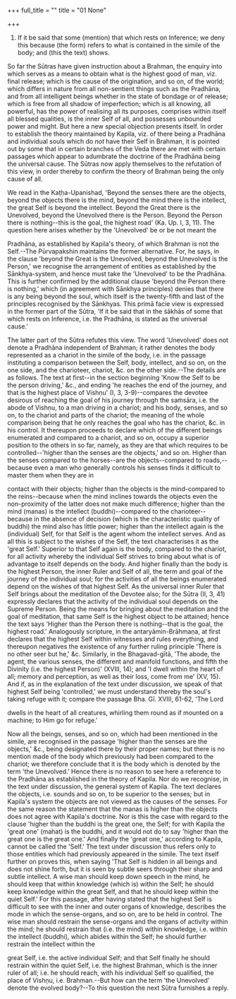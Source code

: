 +++
full_title = ""
title = "01 None"

+++




1. If it be said that some (mention) that which rests on Inference; we deny this because (the form) refers to what is contained in the simile of the body; and (this the text) shows.

So far the Sūtras have given instruction about a Brahman, the enquiry into which serves as a means to obtain what is the highest good of man, viz. final release; which is the cause of the origination, and so on, of the world; which differs in nature from all non-sentient things such as the Pradhāna, and from all intelligent beings whether in the state of bondage or of release; which is free from all shadow of imperfection; which is all knowing, all powerful, has the power of realising all its purposes, comprises within itself all blessed qualities, is the inner Self of all, and possesses unbounded power and might. But here a new special objection presents itself. In order to establish the theory maintained by Kapila, viz. of there being a Pradhāna and individual souls which do _not_ have their Self in Brahman, it is pointed out by some that in certain branches of the Veda there are met with certain passages which appear to adumbrate the doctrine of the Pradhāna being the universal cause. The Sūtras now apply themselves to the refutation of this view, in order thereby to confirm the theory of Brahman being the only cause of all.

We read in the Kaṭḥa-Upanishad, 'Beyond the senses there are the objects, beyond the objects there is the mind, beyond the mind there is the intellect, the great Self is beyond the intellect. Beyond the Great there is the Unevolved, beyond the Unevolved there is the Person. Beyond the Person there is nothing--this is the goal, the highest road' (Ka. Up. I, 3, 11). The question here arises whether by the 'Unevolved' be or be not meant the

 Pradhāna, as established by Kapila's theory, of which Brahman is not the Self.--The Pūrvapakshin maintains the former alternative. For, he says, in the clause 'beyond the Great is the Unevolved, beyond the Unevolved is the Person,' we recognise the arrangement of entities as established by the Sānkhya-system, and hence must take the 'Unevolved' to be the Pradhāna. This is further confirmed by the additional clause 'beyond the Person there is nothing,' which (in agreement with Sānkhya principles) denies that there is any being beyond the soul, which itself is the twenty-fifth and last of the principles recognised by the Sānkhyas. This primā facie view is expressed in the former part of the Sūtra, 'If it be said that in the śākhās of some that which rests on Inference, i.e. the Pradhāna, is stated as the universal cause.'

The latter part of the Sūtra refutes this view. The word 'Unevolved' does not denote a Pradhāna independent of Brahman; it rather denotes the body represented as a chariot in the simile of the body, i.e. in the passage instituting a comparison between the Self, body, intellect, and so on, on the one side, and the charioteer, chariot, &c. on the other side.--The details are as follows. The text at first--in the section beginning 'Know the Self to be the person driving,' &c., and ending 'he reaches the end of the journey, and that is the highest place of Vishṇu' (I, 3, 3-9)--compares the devotee desirous of reaching the goal of his journey through the saṁsāra, i.e. the abode of Vishṇu, to a man driving in a chariot; and his body, senses, and so on, to the chariot and parts of the chariot; the meaning of the whole comparison being that he only reaches the goal who has the chariot, &c. in his control. It thereupon proceeds to declare which of the different beings enumerated and compared to a chariot, and so on, occupy a superior position to the others in so far, namely, as they are that which requires to be controlled--'higher than the senses are the objects,' and so on. Higher than the senses compared to the horses--are the objects--compared to roads,--because even a man who generally controls his senses finds it difficult to master them when they are in

contact with their objects; higher than the objects is the mind-compared to the reins--because when the mind inclines towards the objects even the non-proximity of the latter does not make much difference; higher than the mind (manas) is the intellect (buddhi)--compared to the charioteer--because in the absence of decision (which is the characteristic quality of buddhi) the mind also has little power; higher than the intellect again is the (individual) Self, for that Self is the agent whom the intellect serves. And as all this is subject to the wishes of the Self, the text characterises it as the 'great Self.' Superior to that Self again is the body, compared to the chariot, for all activity whereby the individual Self strives to bring about what is of advantage to itself depends on the body. And higher finally than the body is the highest Person, the inner Ruler and Self of all, the term and goal of the journey of the individual soul; for the activities of all the beings enumerated depend on the wishes of that highest Self. As the universal inner Ruler that Self brings about the meditation of the Devotee also; for the Sūtra (II, 3, 41) expressly declares that the activity of the individual soul depends on the Supreme Person. Being the means for bringing about the meditation and the goal of meditation, that same Self is the highest object to be attained; hence the text says 'Higher than the Person there is nothing--that is the goal, the highest road.' Analogously scripture, in the antaryāmin-Brāhmaṇa, at first declares that the highest Self within witnesses and rules everything, and thereupon negatives the existence of any further ruling principle 'There is no other seer but he,' &c. Similarly, in the Bhagavad-gītā, 'The abode, the agent, the various senses, the different and manifold functions, and fifth the Divinity (i.e. the highest Person)' (XVIII, 14); and 'I dwell within the heart of all; memory and perception, as well as their loss, come from me' (XV, 15). And if, as in the explanation of the text under discussion, we speak of that highest Self being 'controlled,' we must understand thereby the soul's taking refuge with it; compare the passage Bha. Gī. XVIII, 61-62, 'The Lord

dwells in the heart of all creatures, whirling them round as if mounted on a machine; to Him go for refuge.'

Now all the beings, senses, and so on, which had been mentioned in the simile, are recognised in the passage 'higher than the senses are the objects,' &c., being designated there by their proper names; but there is no mention made of the body which previously had been compared to the chariot; we therefore conclude that it is the body which is denoted by the term 'the Unevolved.' Hence there is no reason to see here a reference to the Pradhāna as established in the theory of Kapila. Nor do we recognise, in the text under discussion, the general system of Kapila. The text declares the objects, i.e. sounds and so on, to be superior to the senses; but in Kapila's system the objects are not viewed as the causes of the senses. For the same reason the statement that the manas is higher than the objects does not agree with Kapila's doctrine. Nor is this the case with regard to the clause 'higher than the buddhi is the great one, the Self; for with Kapila the 'great one' (mahat) is the buddhi, and it would not do to say 'higher than the great one is the great one.' And finally the 'great one,' according to Kapila, cannot be called the 'Self.' The text under discussion thus refers only to those entities which had previously appeared in the simile. The text itself further on proves this, when saying 'That Self is hidden in all beings and does not shine forth, but it is seen by subtle seers through their sharp and subtle intellect. A wise man should keep down speech in the mind, he should keep that within knowledge (which is) within the Self; he should keep knowledge within the great Self, and that he should keep within the quiet Self.' For this passage, after having stated that the highest Self is difficult to see with the inner and outer organs of knowledge, describes the mode in which the sense-organs, and so on, are to be held in control. The wise man should restrain the sense-organs and the organs of activity within the mind; he should restrain that (i.e. the mind) within knowledge, i.e. within the intellect (buddhi), which abides within the Self; he should further restrain the intellect within the

great Self, i.e. the active individual Self; and that Self finally he should restrain within the quiet Self, i.e. the highest Brahman, which is the inner ruler of all; i.e. he should reach, with his individual Self so qualified, the place of Vishṇu, i.e. Brahman.--But how can the term 'the Unevolved' denote the evolved body?--To this question the next Sūtra furnishes a reply.

